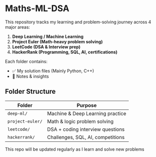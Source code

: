 # Maths-ML-DSA


This repository tracks my learning and problem-solving journey across 4 major areas:

1. **Deep Learning / Machine Learning**
2. **Project Euler (Math-heavy problem solving)**
3. **LeetCode (DSA & Interview prep)**
4. **HackerRank (Programming, SQL, AI, certifications)**

Each folder contains:
- ✅ My solution files (Mainly Python, C++)
- 📘 Notes & insights


## Folder Structure

| Folder        | Purpose                           |
|---------------|------------------------------------|
| `deep-ml/`    | Machine & Deep Learning practice   |
| `project-euler/` | Math & logic problem solving     |
| `leetcode/`   | DSA + coding interview questions   |
| `hackerrank/` | Challenges, SQL, AI, competitions  |


This repo will be updated regularly as I learn and solve new problems
